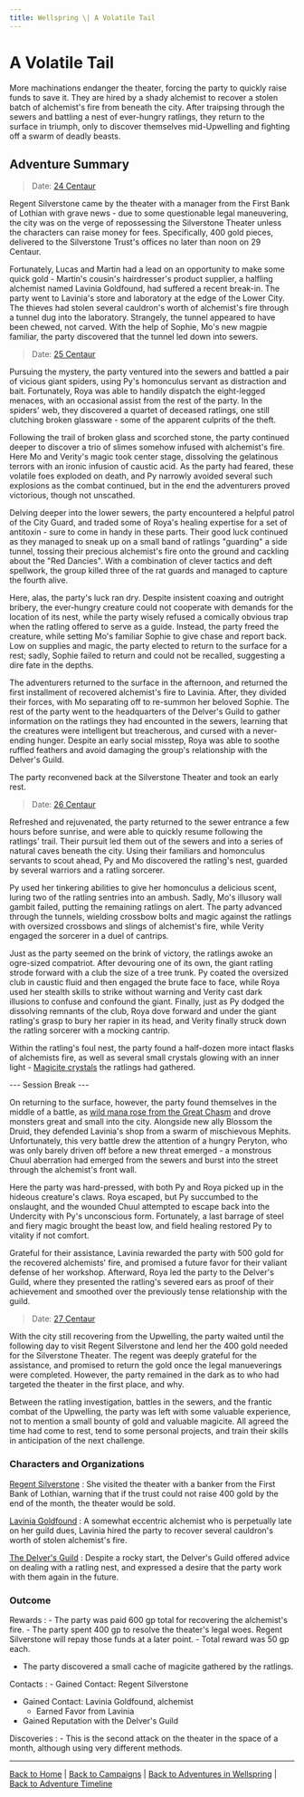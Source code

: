 ```yaml
---
title: Wellspring \| A Volatile Tail
---
```


# A Volatile Tail

More machinations endanger the theater, forcing the party to quickly raise funds to save it. They are hired by a shady alchemist to recover a stolen batch of alchemist's fire from beneath the city. After traipsing through the sewers and battling a nest of ever-hungry ratlings, they return to the surface in triumph, only to discover themselves mid-Upwelling and fighting off a swarm of deadly beasts.

## Adventure Summary

> Date: [24 Centaur]({{site.baseurl}}/campaigns/wellspring/adventures#spring-2258)

Regent Silverstone came by the theater with a manager from the First Bank of Lothian with grave news - due to some questionable legal maneuvering, the city was on the verge of repossessing the Silverstone Theater unless the characters can raise money for fees. Specifically, 400 gold pieces, delivered to the Silverstone Trust's offices no later than noon on 29 Centaur.

Fortunately, Lucas and Martin had a lead on an opportunity to make some quick gold - Martin's cousin's hairdresser's product supplier, a halfling alchemist named Lavinia Goldfound, had suffered a recent break-in. The party went to Lavinia's store and laboratory at the edge of the Lower City. The thieves had stolen several cauldron's worth of alchemist's fire through a tunnel dug into the laboratory. Strangely, the tunnel appeared to have been chewed, not carved. With the help of Sophie, Mo's new magpie familiar, the party discovered that the tunnel led down into sewers.

> Date: [25 Centaur]({{site.baseurl}}/campaigns/wellspring/adventures#spring-2258)

Pursuing the mystery, the party ventured into the sewers and battled a pair of vicious giant spiders, using Py's homonculus servant as distraction and bait. Fortunately, Roya was able to handily dispatch the eight-legged menaces, with an occasional assist from the rest of the party. In the spiders' web, they discovered a quartet of deceased ratlings, one still clutching broken glassware - some of the apparent culprits of the theft.

Following the trail of broken glass and scorched stone, the party continued deeper to discover a trio of slimes somehow infused with alchemist's fire. Here Mo and Verity's magic took center stage, dissolving the gelatinous terrors with an ironic infusion of caustic acid. As the party had feared, these volatile foes exploded on death, and Py narrowly avoided several such explosions as the combat continued, but in the end the adventurers proved victorious, though not unscathed.

Delving deeper into the lower sewers, the party encountered a helpful patrol of the City Guard, and traded some of Roya's healing expertise for a set of antitoxin - sure to come in handy in these parts. Their good luck continued as they managed to sneak up on a small band of ratlings "guarding" a side tunnel, tossing their precious alchemist's fire onto the ground and cackling about the "Red Dancies". With a combination of clever tactics and deft spellwork, the group killed three of the rat guards and managed to capture the fourth alive.

Here, alas, the party's luck ran dry. Despite insistent coaxing and outright bribery, the ever-hungry creature could not cooperate with demands for the location of its nest, while the party wisely refused a comically obvious trap when the ratling offered to serve as a guide. Instead, the party freed the creature, while setting Mo's familiar Sophie to give chase and report back. Low on supplies and magic, the party elected to return to the surface for a rest; sadly, Sophie failed to return and could not be recalled, suggesting a dire fate in the depths.

The adventurers returned to the surface in the afternoon, and returned the first installment of recovered alchemist's fire to Lavinia. After, they divided their forces, with Mo separating off to re-summon her beloved Sophie. The rest of the party went to the headquarters of the Delver's Guild to gather information on the ratlings they had encounted in the sewers, learning that the creatures were intelligent but treacherous, and cursed with a never-ending hunger. Despite an early social misstep, Roya was able to soothe ruffled feathers and avoid damaging the group's relationship with the Delver's Guild.

The party reconvened back at the Silverstone Theater and took an early rest.

> Date: [26 Centaur]({{site.baseurl}}/campaigns/wellspring/adventures#spring-2258)

Refreshed and rejuvenated, the party returned to the sewer entrance a few hours before sunrise, and were able to quickly resume following the ratlings' trail. Their pursuit led them out of the sewers and into a series of natural caves beneath the city. Using their familiars and homonculus servants to scout ahead, Py and Mo discovered the ratling's nest, guarded by several warriors and a ratling sorcerer.

Py used her tinkering abilities to give her homonculus a delicious scent, luring two of the ratling sentries into an ambush. Sadly, Mo's illusory wall gambit failed, putting the remaining ratlings on alert. The party advanced through the tunnels, wielding crossbow bolts and magic against the ratlings with oversized crossbows and slings of alchemist's fire, while Verity engaged the sorcerer in a duel of cantrips.

Just as the party seemed on the brink of victory, the ratlings awoke an ogre-sized compatriot. After devouring one of its own, the giant ratling strode forward with a club the size of a tree trunk. Py coated the oversized club in caustic fluid and then engaged the brute face to face, while Roya used her stealth skills to strike without warning and Verity cast dark illusions to confuse and confound the giant. Finally, just as Py dodged the dissolving remnants of the club, Roya dove forward and under the giant ratling's grasp to bury her rapier in its head, and Verity finally struck down the ratling sorcerer with a mocking cantrip.

Within the ratling's foul nest, the party found a half-dozen more intact flasks of alchemists fire, as well as several small crystals glowing with an inner light - [Magicite crystals]({{site.baseurl}}/settings/wellspring/magic#magicite-crystals) the ratlings had gathered.

--- Session Break ---

On returning to the surface, however, the party found themselves in the middle of a battle, as [wild mana rose from the Great Chasm]({{site.baseurl}}/settings/wellspring/geography#the-great-chasm) and drove monsters great and small into the city. Alongside new ally Blossom the Druid, they defended Lavinia's shop from a swarm of mischievous Mephits. Unfortunately, this very battle drew the attention of a hungry Peryton, who was only barely driven off before a new threat emerged - a monstrous Chuul aberration had emerged from the sewers and burst into the street through the alchemist's front wall.

Here the party was hard-pressed, with both Py and Roya picked up in the hideous creature's claws. Roya escaped, but Py succumbed to the onslaught, and the wounded Chuul attempted to escape back into the Undercity with Py's unconscious form. Fortunately, a last barrage of steel and fiery magic brought the beast low, and field healing restored Py to vitality if not comfort.

Grateful for their assistance, Lavinia rewarded the party with 500 gold for the recovered alchemists' fire, and promised a future favor for their valiant defense of her workshop. Afterward, Roya led the party to the Delver's Guild, where they presented the ratling's severed ears as proof of their achievement and smoothed over the previously tense relationship with the guild.

> Date: [27 Centaur]({{site.baseurl}}/campaigns/wellspring/adventures#spring-2258)

With the city still recovering from the Upwelling, the party waited until the following day to visit Regent Silverstone and lend her the 400 gold needed for the Silverstone Theater. The regent was deeply grateful for the assistance, and promised to return the gold once the legal manueverings were completed. However, the party remained in the dark as to who had targeted the theater in the first place, and why.

Between the ratling investigation, battles in the sewers, and the frantic combat of the Upwelling, the party was left with some valuable experience, not to mention a small bounty of gold and valuable magicite. All agreed the time had come to rest, tend to some personal projects, and train their skills in anticipation of the next challenge.

### Characters and Organizations

[Regent Silverstone]({{site.baseurl}}/campaigns/wellspring/characters#regent-silverstone)
: She visited the theater with a banker from the First Bank of Lothian, warning that if the trust could not raise 400 gold by the end of the month, the theater would be sold.

[Lavinia Goldfound]({{site.baseurl}}/campaigns/wellspring/characters#lavinia-goldfound)
: A somewhat eccentric alchemist who is perpetually late on her guild dues, Lavinia hired the party to recover several cauldron's worth of stolen alchemist's fire.

[The Delver's Guild]({{site.baseurl}}/settings/wellspring/organizations#the-delvers-guild)
: Despite a rocky start, the Delver's Guild offered advice on dealing with a ratling nest, and expressed a desire that the party work with them again in the future.

### Outcome

Rewards
: - The party was paid 600 gp total for recovering the alchemist's fire.
    - The party spent 400 gp to resolve the theater's legal woes. Regent Silverstone will repay those funds at a later point.
    - Total reward was 50 gp each.
  - The party discovered a small cache of magicite gathered by the ratlings.

Contacts
: - Gained Contact: Regent Silverstone
  - Gained Contact: Lavinia Goldfound, alchemist
    - Earned Favor from Lavinia
  - Gained Reputation with the Delver's Guild

Discoveries
: - This is the second attack on the theater in the space of a month, although using very different methods.

---

[Back to Home]({{site.baseurl}}/)
|
[Back to Campaigns]({{site.baseurl}}/campaigns)
|
[Back to Adventures in Wellspring]({{site.baseurl}}/campaigns/wellspring)
|
[Back to Adventure Timeline]({{site.baseurl}}/campaigns/wellspring/adventures)
